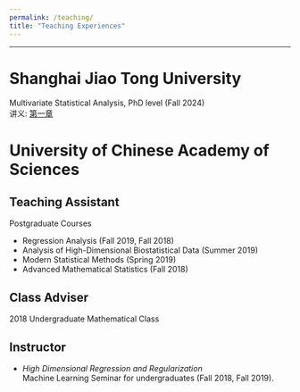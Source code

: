 ```yaml
---
permalink: /teaching/
title: "Teaching Experiences"
---
```

- - -
## 

# Shanghai Jiao Tong University
Multivariate Statistical Analysis, PhD level (Fall 2024)      
讲义:
[第一章]()





# University of Chinese Academy of Sciences
## 
## Teaching Assistant
  Postgraduate Courses     
- Regression Analysis (Fall 2019, Fall 2018)
- Analysis of High-Dimensional Biostatistical Data (Summer 2019) 
- Modern Statistical Methods (Spring 2019)  
- Advanced Mathematical Statistics (Fall 2018)

## Class Adviser
2018 Undergraduate Mathematical Class

## Instructor
- *High Dimensional Regression and Regularization*  
Machine Learning Seminar for undergraduates (Fall 2018, Fall 2019).  



